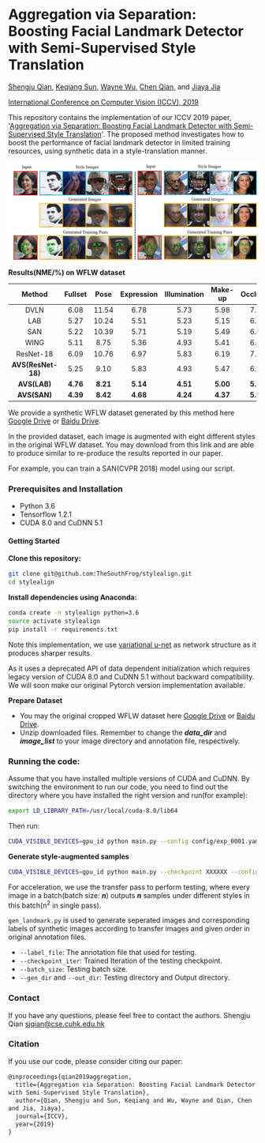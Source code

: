 # Aggregation via Separation: Boosting Facial Landmark Detector with Semi-Supervised Style Translation

[Shengju Qian](http://thesouthfrog.com/about.me/),
[Keqiang Sun](https://keqiangsun.github.io/),
[Wayne Wu](https://wywu.github.io),
[Chen Qian](https://scholar.google.com/citations?user=AerkT0YAAAAJ&hl=en),
and [Jiaya Jia](http://jiaya.me/)

[International Conference on Computer Vision (ICCV), 2019](http://iccv2019.thecvf.com/)

This repository contains the implementation of our ICCV 2019 paper, '[Aggregation via Separation: Boosting Facial Landmark Detector with Semi-Supervised Style Translation](https://arxiv.org/pdf/1908.06440.pdf)'.
The proposed method investigates how to boost the performance of facial landmark detector in limited training resources, using synthetic data in a style-translation manner.

![aug](fig/aug.png)

**Results(NME/%) on WFLW dataset**

| Method | Fullset | Pose | Expression | Illumination | Make-up | Occlusion | Blur |
| :-----------------: | :-----------: | :------: | :------: | :------: | :------: | :------: | :------: |
| DVLN | 6.08 | 11.54 | 6.78 | 5.73 | 5.98 | 7.33 | 6.88 |
| LAB | 5.27 | 10.24 | 5.51 | 5.23 | 5.15 | 6.79 | 6.32 |
| SAN | 5.22 | 10.39 | 5.71 | 5.19 | 5.49 | 6.83 | 5.80 |
| WING | 5.11 | 8.75 | 5.36 | 4.93 | 5.41 | 6.37 | 5.81 |
| ResNet-18 | 6.09 | 10.76 | 6.97 | 5.83 | 6.19 | 7.15 | 6.67 |
| **AVS(ResNet-18)** | 5.25 | 9.10 | 5.83 | 4.93 | 5.47 | 6.26 | 5.86 |
| **AVS(LAB)** | **4.76** | **8.21** | **5.14** | **4.51** | **5.00** | **5.76** | **5.43** |
| **AVS(SAN)** | **4.39** | **8.42** | **4.68** | **4.24** | **4.37** | **5.60** | **4.86** |

We provide a synthetic WFLW dataset generated by this method here [Google Drive]() or [Baidu Drive](https://pan.baidu.com/s/1cJl_sL7NoQFApomTTv6-ew).

In the provided dataset, each image is augmented with eight different styles in the original WFLW dataset. You may
download from this link and are able to produce similar to re-produce the results reported in our paper.

For example, you can train a SAN(CVPR 2018) model using our script.

### Prerequisites and Installation
- Python 3.6
- Tensorflow 1.2.1
- CUDA 8.0 and CuDNN 5.1

#### Getting Started
**Clone this repository:**
```bash
git clone git@github.com:TheSouthFrog/stylealign.git
cd stylealign
```
**Install dependencies using Anaconda:**
 ```bash
conda create -n stylealign python=3.6
source activate stylealign
pip install -r requirements.txt
```
Note this implementation, we use [variational u-net](https://github.com/CompVis/vunet/tree/tf12legacy) as network structure as it produces sharper results.

As it uses a deprecated API of data dependent initialization which requires legacy version of CUDA 8.0 and CuDNN 5.1 without backward compatibility.
We will soon make our original Pytorch version implementation available.

**Prepare Dataset**
 - You may the original cropped WFLW dataset here [Google Drive]() or [Baidu Drive](https://pan.baidu.com/s/1fzizdQ3FRBRwfJjGRvw8gA).
 - Unzip downloaded files. Remember to change the ***data_dir*** and ***image_list*** to your image directory and annotation file, respectively.

### Running the code:
Assume that you have installed multiple versions of CUDA and CuDNN.
By switching the environment to run our code, you need to find out the directory where you have installed the right version and run(for example):

```bash
export LD_LIBRARY_PATH=/usr/local/cuda-8.0/lib64
```

Then run:

```bash
CUDA_VISIBLE_DEVICES=gpu_id python main.py --config config/exp_0001.yaml
```

**Generate style-augmented samples**

```bash
CUDA_VISIBLE_DEVICES=gpu_id python main.py --checkpoint XXXXXX --config config/test_0001.yaml
```

For acceleration, we use the transfer pass to perform testing, where every image in a batch(batch size: ***n***) outputs ***n*** samples under different styles in this batch(n<sup>2</sup> in single pass).

```gen_landmark.py``` is used to generate seperated images and corresponding labels of synthetic images according to transfer images and given order in original annotation files.
- ```--label_file```: The annotation file that used for testing.
- ```--checkpoint_iter```: Trained Iteration of the testing checkpoint.
- ```--batch_size```: Testing batch size.
- ```--gen_dir``` and ```--out_dir```: Testing directory and Output directory.

### Contact
If you have any questions, please feel free to contact the authors.
Shengju Qian sjqian@cse.cuhk.edu.hk

### Citation

If you use our code, please consider citing our paper:

```
@inproceedings{qian2019aggregation,
  title={Aggregation via Separation: Boosting Facial Landmark Detector with Semi-Supervised Style Translation},
  author={Qian, Shengju and Sun, Keqiang and Wu, Wayne and Qian, Chen and Jia, Jiaya},
  journal={ICCV},
  year={2019}
}
```
